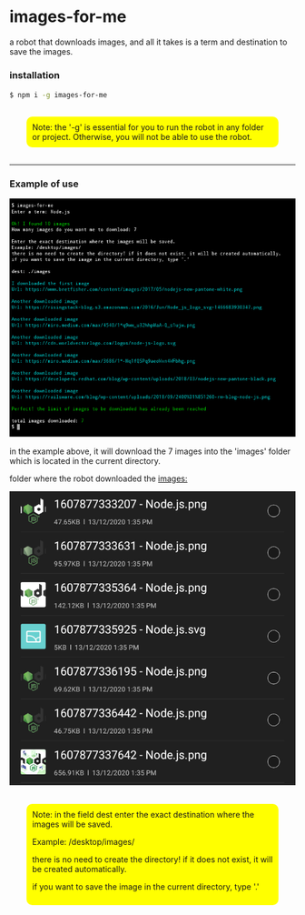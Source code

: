 # images-for-me

a robot that downloads images, and all it takes is a term and destination to save the images.

### installation

```sh 
$ npm i -g images-for-me
```

<div style="background:yellow; margin:30px; padding:10px; border-radius:10px;">
Note: the '-g' is essential for you to run the robot in any folder or project.  Otherwise, you will not be able to use the robot.
</div>

------

### Example of use

![](public/imgs/Example-of-use.jpg)

in the example above, it will download the 7 images into the 'images' folder which is located in the current directory.


folder where the robot downloaded the [images:](https://github.com/Theryston/images-for-me/tree/master/images)

![](public/imgs/folder-images.jpg)

<div style="background:yellow; margin:30px; padding:10px; border-radius:10px;">Note: in the field dest enter the exact destination where the images will be saved.

Example: /desktop/images/

there is no need to create the directory! if it does not exist, it will be created automatically.

if you want to save the image in the current directory, type '.'
</div>

